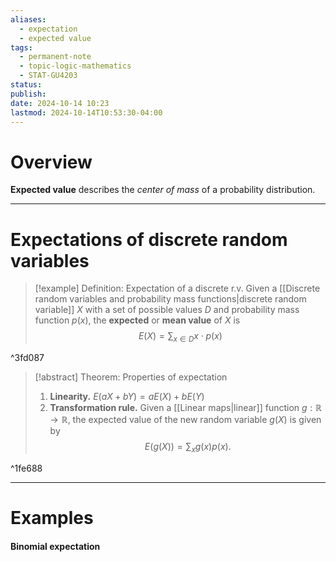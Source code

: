 ```yaml
---
aliases:
  - expectation
  - expected value
tags:
  - permanent-note
  - topic-logic-mathematics
  - STAT-GU4203
status: 
publish: 
date: 2024-10-14 10:23
lastmod: 2024-10-14T10:53:30-04:00
---
```

# Overview

**Expected value** describes the *center of mass* of a probability distribution.

---
# Expectations of discrete random variables



>[!example] Definition: Expectation of a discrete r.v.
>Given a [[Discrete random variables and probability mass functions|discrete random variable]] $X$ with a set of possible values $D$ and probability mass function $p(x)$, the **expected** or **mean value** of $X$ is
>$$
>E(X) = \sum_{x \in D} x \cdot p(x)
>$$

^3fd087


>[!abstract] Theorem: Properties of expectation
>1. **Linearity.** $E(aX + bY) = aE(X) + bE(Y)$
>2. **Transformation rule.** Given a [[Linear maps|linear]] function $g: \mathbb R \to \mathbb R$, the expected value of the new random variable $g(X)$ is given by 
>$$ 
>E(g(X)) = \sum_x g(x)p(x). 
>$$

^1fe688

---
# Examples

#### Binomial expectation
